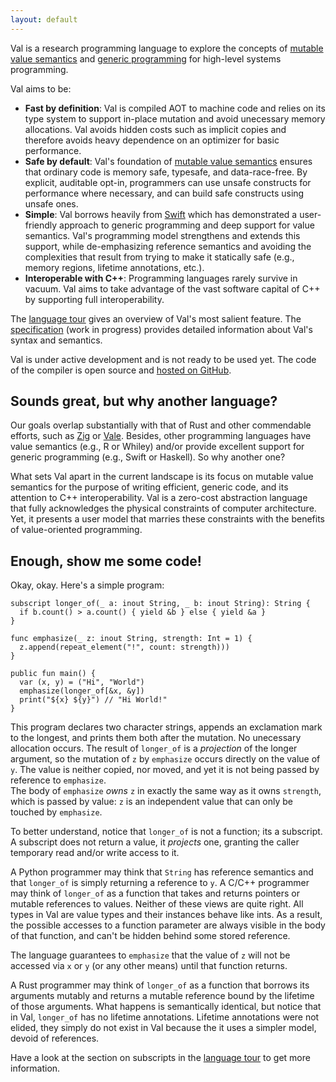 ```yaml
---
layout: default
---
```


Val is a research programming language to explore the concepts of [mutable value semantics](http://www.jot.fm/issues/issue_2022_02/article2.pdf) and [generic programming](https://www.fm2gp.com) for high-level systems programming.

Val aims to be:
- **Fast by definition**: Val is compiled AOT to machine code and relies on its type system to support in-place mutation and avoid unecessary memory allocations. Val avoids hidden costs such as implicit copies and therefore avoids heavy dependence on an optimizer for basic performance.
- **Safe by default**: Val's foundation of [mutable value semantics](http://www.jot.fm/issues/issue_2022_02/article2.pdf) ensures that ordinary code is memory safe, typesafe, and data-race-free.  By explicit, auditable opt-in, programmers can use unsafe constructs for performance where necessary, and can build safe constructs using unsafe ones.
- **Simple**: Val borrows heavily from [Swift](https://swift.org) which has demonstrated a user-friendly approach to generic programming and deep support for value semantics.  Val's programming model strengthens and extends this support, while de-emphasizing reference semantics and avoiding the complexities that result from trying to make it statically safe (e.g., memory regions, lifetime annotations, etc.).
- **Interoperable with C++**: Programming languages rarely survive in vacuum. Val aims to take advantage of the vast software capital of C++ by supporting full interoperability.

The [language tour](./language-tour.html) gives an overview of Val's most salient feature.
The [specification](https://github.com/val-lang/specification/blob/main/spec.md) (work in progress) provides detailed information about Val's syntax and semantics.

Val is under active development and is not ready to be used yet.
The code of the compiler is open source and [hosted on GitHub](https://github.com/val-lang/val).

## Sounds great, but why another language?

Our goals overlap substantially with that of Rust and other commendable efforts, such as [Zig](https://ziglang.org) or [Vale](https://vale.dev).
Besides, other programming languages have value semantics (e.g., R or Whiley) and/or provide excellent support for generic programming (e.g., Swift or Haskell).
So why another one?

What sets Val apart in the current landscape is its focus on mutable value semantics for the purpose of writing efficient, generic code, and its attention to C++ interoperability.
Val is a zero-cost abstraction language that fully acknowledges the physical constraints of computer architecture.
Yet, it presents a user model that marries these constraints with the benefits of value-oriented programming.

## Enough, show me some code!

Okay, okay.
Here's a simple program:

```val
subscript longer_of(_ a: inout String, _ b: inout String): String {
  if b.count() > a.count() { yield &b } else { yield &a }
}

func emphasize(_ z: inout String, strength: Int = 1) {
  z.append(repeat_element("!", count: strength)))
}

public fun main() {
  var (x, y) = ("Hi", "World")
  emphasize(longer_of[&x, &y])
  print("${x} ${y}") // "Hi World!"
}
```

This program declares two character strings, appends an exclamation mark to the longest, and prints them both after the mutation.
No unecessary allocation occurs.
The result of `longer_of` is a *projection* of the longer argument, so the mutation of `z` by `emphasize` occurs directly on the value of `y`.  The value is neither copied, nor moved, and yet it is not being passed by reference to `emphasize`.  
The body of `emphasize` *owns* `z` in exactly the same way as it owns `strength`, which is passed by value: `z` is an independent value that can only be touched by `emphasize`.

To better understand, notice that `longer_of` is not a function; its a subscript.
A subscript does not return a value, it *projects* one, granting the caller temporary read and/or write access to it.

A Python programmer may think that `String` has reference semantics and that `longer_of` is simply returning a reference to `y`.
A C/C++ programmer may think of `longer_of` as a function that takes and returns pointers or mutable references to values.
Neither of these views are quite right.
All types in Val are value types and their instances behave like ints. 
As a result, the possible accesses to a function parameter are always visible in the body of that function, and can't be hidden behind some stored reference.

The language guarantees to `emphasize` that the value of `z` will not be accessed via `x` or `y` (or any other means) until that function returns.

A Rust programmer may think of `longer_of` as a function that borrows its arguments mutably and returns a mutable reference bound by the lifetime of those arguments.
What happens is semantically identical, but notice that in Val, `longer_of` has no lifetime annotations.
Lifetime annotations were not elided, they simply do not exist in Val because the it uses a simpler model, devoid of references.

Have a look at the section on subscripts in the [language tour](./language-tour.html) to get more information.
